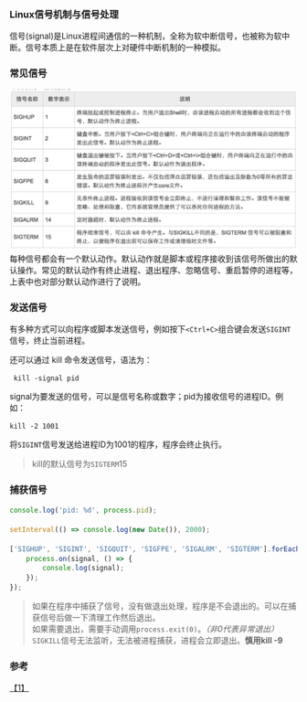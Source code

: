 ### Linux信号机制与信号处理
信号(signal)是Linux进程间通信的一种机制，全称为软中断信号，也被称为软中断。信号本质上是在软件层次上对硬件中断机制的一种模拟。

### 常见信号
![](images/QQ20161114-0@2x.jpg)
每种信号都会有一个默认动作。默认动作就是脚本或程序接收到该信号所做出的默认操作。常见的默认动作有终止进程、退出程序、忽略信号、重启暂停的进程等，上表中也对部分默认动作进行了说明。

### 发送信号
有多种方式可以向程序或脚本发送信号，例如按下``<Ctrl+C>``组合键会发送`SIGINT`信号，终止当前进程。

还可以通过 kill 命令发送信号，语法为：
```shell
 kill -signal pid
```
signal为要发送的信号，可以是信号名称或数字；pid为接收信号的进程ID。例如：
```shell
kill -2 1001
```
将`SIGINT`信号发送给进程ID为1001的程序，程序会终止执行。
> kill的默认信号为`SIGTERM`15

### 捕获信号
```javascript
console.log('pid: %d', process.pid);

setInterval(() => console.log(new Date()), 2000);

['SIGHUP', 'SIGINT', 'SIGQUIT', 'SIGFPE', 'SIGALRM', 'SIGTERM'].forEach((signal) => {
    process.on(signal, () => {
        console.log(signal);
    });
});
```
> 如果在程序中捕获了信号，没有做退出处理，程序是不会退出的。可以在捕获信号后做一下清理工作然后退出。    
> 如果需要退出，需要手动调用`process.exit(0)`。*（非0代表异常退出）*        
> `SIGKILL`信号无法监听，无法被进程捕获，进程会立即退出。**慎用kill -9**

### 参考
[【1】](http://c.biancheng.net/cpp/html/2784.html)
